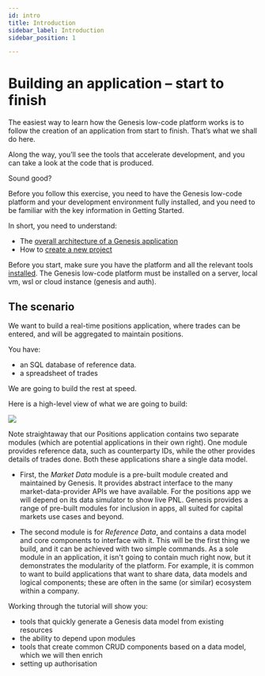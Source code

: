 ```yaml
---
id: intro
title: Introduction
sidebar_label: Introduction
sidebar_position: 1

---
```

# Building an application – start to finish

The easiest way to learn how the Genesis low-code platform works is to follow the creation of an application from start to finish. That’s what we shall do here.

Along the way, you’ll see the tools that accelerate development, and you can take a look at the code that is produced.

Sound good?

Before you follow this exercise, you need to have the Genesis low-code platform and your development environment fully installed, and you need to be familiar with the key information in Getting Started.

In short, you need to understand:

* The [overall architecture of a Genesis application](/getting-started/what-is-the-genesis-low-code-platform/)
* How to [create a new project](/creating-applications/creating-a-new-project/alternative_options_supported/server-project-setup/)

Before you start, make sure you have the platform and all the relevant tools [installed](/creating-applications/getting-ready-to-develop/running-applications/install-in-three-steps/). The Genesis low-code platform must be installed on a server, local vm, wsl or cloud instance (genesis and auth).


## The scenario

We want to build a real-time positions application, where trades can be entered, and will be aggregated to maintain positions.

You have:

* an SQL database of reference data. 
* a spreadsheet of trades

We are going to build the rest at speed.

Here is a high-level view of what we are going to build:


![](/img/positions-app-arch-overview.png)


Note straightaway that our Positions application contains two separate modules (which are potential applications in their own right). One module provides reference data, such as counterparty IDs, while the other provides details of trades done. Both these applications share a single data model.

- First, the *Market Data* module <!--TODO add link to documentation page here --> <!-- TODO link to it's artifactory here and 'is available here ' --> is a pre-built module created and maintained by Genesis. It provides abstract interface to the many market-data-provider APIs we have available. For the positions app we will depend on its data simulator to show live PNL. Genesis provides a range of pre-built modules for inclusion in apps, all suited for capital markets use cases and beyond.

- The second module is for *Reference Data*, and contains a data model and core components to interface with it. This will be the first thing we build, and it can be achieved with two simple commands. As a sole module in an application, it isn't going to contain much right now, but it demonstrates the modularity of the platform. For example, it is common to want to build applications that want to share data, data models and logical components; these are often in the same (or similar) ecosystem within a company.


Working through the tutorial will show you:

* tools that quickly generate a Genesis data model from existing resources
* the ability to depend upon modules 
* tools that create common CRUD components based on a data model, which we will then enrich
* setting up authorisation